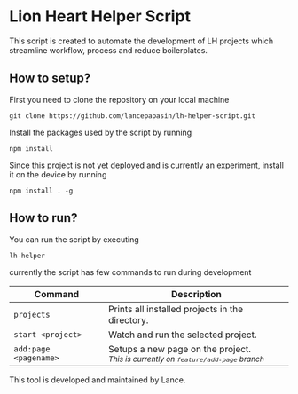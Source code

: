# Lion Heart Helper Script

This script is created to automate the development of LH projects which streamline workflow,  process and reduce boilerplates.

## How to setup?
First you need to clone the repository on your local machine
```
git clone https://github.com/lancepapasin/lh-helper-script.git
```
Install the packages used by the script by running
```
npm install
```
Since this project is not yet deployed and is currently an experiment, install it on the device by running
```
npm install . -g
```
## How to run?
You can run the script by executing
```
lh-helper
```
currently the script has few commands to run during development

| Command | Description |
| --- | --- |
| `projects` | Prints all installed projects in the directory. |
| `start <project>` | Watch and run the selected project. |
| `add:page <pagename>` | Setups a new page on the project. <br> <sub>_This is currently on `feature/add-page` branch_<sub> |

This tool is developed and maintained by Lance.